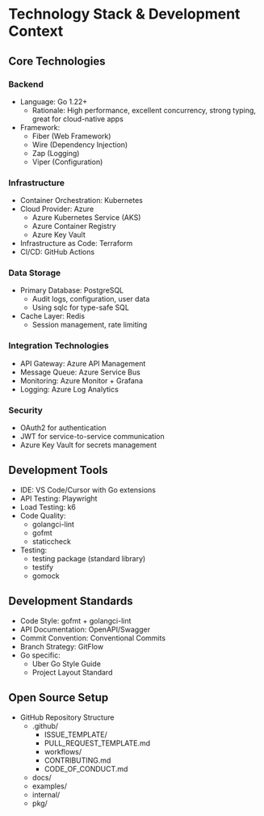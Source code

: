 # Technology Stack & Development Context

## Core Technologies

### Backend
- Language: Go 1.22+
  - Rationale: High performance, excellent concurrency, strong typing, great for cloud-native apps
- Framework: 
  - Fiber (Web Framework)
  - Wire (Dependency Injection)
  - Zap (Logging)
  - Viper (Configuration)

### Infrastructure
- Container Orchestration: Kubernetes
- Cloud Provider: Azure
  - Azure Kubernetes Service (AKS)
  - Azure Container Registry
  - Azure Key Vault
- Infrastructure as Code: Terraform
- CI/CD: GitHub Actions

### Data Storage
- Primary Database: PostgreSQL
  - Audit logs, configuration, user data
  - Using sqlc for type-safe SQL
- Cache Layer: Redis
  - Session management, rate limiting

### Integration Technologies
- API Gateway: Azure API Management
- Message Queue: Azure Service Bus
- Monitoring: Azure Monitor + Grafana
- Logging: Azure Log Analytics

### Security
- OAuth2 for authentication
- JWT for service-to-service communication
- Azure Key Vault for secrets management

## Development Tools
- IDE: VS Code/Cursor with Go extensions
- API Testing: Playwright
- Load Testing: k6
- Code Quality: 
  - golangci-lint
  - gofmt
  - staticcheck
- Testing: 
  - testing package (standard library)
  - testify
  - gomock

## Development Standards
- Code Style: gofmt + golangci-lint
- API Documentation: OpenAPI/Swagger
- Commit Convention: Conventional Commits
- Branch Strategy: GitFlow
- Go specific:
  - Uber Go Style Guide
  - Project Layout Standard

## Open Source Setup
- GitHub Repository Structure
  - .github/
    - ISSUE_TEMPLATE/
    - PULL_REQUEST_TEMPLATE.md
    - workflows/
    - CONTRIBUTING.md
    - CODE_OF_CONDUCT.md
  - docs/
  - examples/
  - internal/
  - pkg/ 